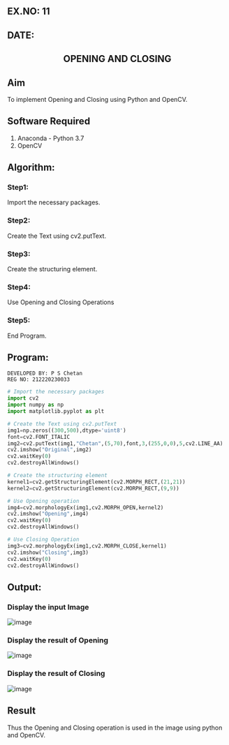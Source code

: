 ## EX.NO: 11 <br>
## DATE: 
## <p align="center">OPENING AND CLOSING</p>


## Aim
To implement Opening and Closing using Python and OpenCV.

## Software Required
1. Anaconda - Python 3.7
2. OpenCV
## Algorithm:
### Step1:
Import the necessary packages.
<br>
### Step2:
Create the Text using cv2.putText.
<br>

### Step3:
Create the structuring element.
<br>

### Step4:
Use Opening and Closing Operations
<br>

### Step5:
End Program.
<br>

## Program:
```
DEVELOPED BY: P S Chetan
REG NO: 212220230033
```

``` Python
# Import the necessary packages
import cv2
import numpy as np
import matplotlib.pyplot as plt

# Create the Text using cv2.putText
img1=np.zeros((300,500),dtype='uint8')
font=cv2.FONT_ITALIC
img2=cv2.putText(img1,"Chetan",(5,70),font,3,(255,0,0),5,cv2.LINE_AA)
cv2.imshow("Original",img2)
cv2.waitKey(0)
cv2.destroyAllWindows()

# Create the structuring element
kernel1=cv2.getStructuringElement(cv2.MORPH_RECT,(21,21))
kernel2=cv2.getStructuringElement(cv2.MORPH_RECT,(9,9))

# Use Opening operation
img4=cv2.morphologyEx(img1,cv2.MORPH_OPEN,kernel2)
cv2.imshow("Opening",img4)
cv2.waitKey(0)
cv2.destroyAllWindows()

# Use Closing Operation
img3=cv2.morphologyEx(img1,cv2.MORPH_CLOSE,kernel1)
cv2.imshow("Closing",img3)
cv2.waitKey(0)
cv2.destroyAllWindows()
```
## Output:

### Display the input Image

![image](https://user-images.githubusercontent.com/75260837/171335227-27ea4552-c8d9-444e-9849-3e2dce2cafce.png)


### Display the result of Opening

![image](https://user-images.githubusercontent.com/75260837/171335634-edc09695-e195-42ce-bc2d-7dda63a70b90.png)


### Display the result of Closing

![image](https://user-images.githubusercontent.com/75260837/171335706-38d02627-f1ba-45e3-92cd-1ebeb4a53cd0.png)


## Result
Thus the Opening and Closing operation is used in the image using python and OpenCV.
